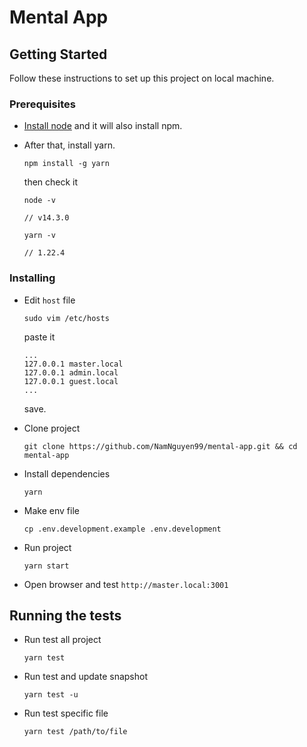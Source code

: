 # Mental App

## Getting Started

Follow these instructions to set up this project on local machine.

### Prerequisites

- [Install node](https://medium.com/@isaacjoe/best-way-to-install-and-use-nvm-on-mac-e3a3f6bc494d) and it will also install npm.
- After that, install yarn.

  ```
  npm install -g yarn
  ```

  then check it

  ```
  node -v

  // v14.3.0

  yarn -v

  // 1.22.4
  ```

### Installing

- Edit `host` file
  ```
  sudo vim /etc/hosts
  ```
  paste it
  ```
  ...
  127.0.0.1	master.local
  127.0.0.1	admin.local
  127.0.0.1	guest.local
  ...
  ```
  save.
- Clone project
  ```
  git clone https://github.com/NamNguyen99/mental-app.git && cd mental-app
  ```
- Install dependencies
  ```
  yarn
  ```
- Make env file

  ```
  cp .env.development.example .env.development
  ```

- Run project
  ```
  yarn start
  ```
- Open browser and test `http://master.local:3001`

## Running the tests

- Run test all project

  ```
  yarn test
  ```

- Run test and update snapshot

  ```
  yarn test -u
  ```

- Run test specific file
  ```
  yarn test /path/to/file
  ```
